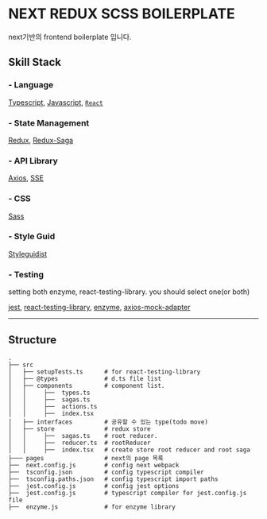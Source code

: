 # NEXT REDUX SCSS BOILERPLATE

next기반의 frontend boilerplate 입니다.

## Skill Stack

### **- Language**

[Typescript](https://www.typescriptlang.org/), [Javascript](https://www.javascript.com/),
[`React`](https://github.com/facebook/react)

### **- State Management**

[Redux](https://github.com/reduxjs/redux),
[Redux-Saga](https://github.com/redux-saga/redux-saga)

### **- API Library**

[Axios](https://github.com/axios/axios),
[SSE](https://developer.mozilla.org/en-US/docs/Web/API/Server-sent_events/Using_server-sent_events)

### **- CSS**

[Sass](https://github.com/sass/sass)

### **- Style Guid**

[Styleguidist](https://github.com/styleguidist/react-styleguidist)

### **- Testing**

setting both enzyme, react-testing-library. you should select one(or both)

[jest](https://jestjs.io/docs/en/getting-started.html), [react-testing-library](https://github.com/testing-library/react-testing-library), [enzyme](https://airbnb.io/enzyme/),
[axios-mock-adapter](https://www.npmjs.com/package/axios-mock-adapter)

---

## Structure

```
.
├── src
│   ├── setupTests.ts      # for react-testing-library
│   ├── @types             # d.ts file list
│   ├── components         # component list.
│   │     ├──  types.ts
│   │     ├──  sagas.ts
│   │     ├──  actions.ts
│   │     ├──  index.tsx
│   ├── interfaces         # 공유할 수 있는 type(todo move)
│   ├── store              # redux store
│   │     ├──  sagas.ts    # root reducer.
│   │     ├──  reducer.ts  # rootReducer
│   │     ├──  index.tsx   # create store root reducer and root saga
├─── pages                 # next의 page 목록
├──  next.config.js        # config next webpack
├──  tsconfig.json         # config typescript compiler
├──  tsconfig.paths.json   # config typescript import paths
├──  jest.config.js        # config jest options
├──  jest.config.js        # typescript compiler for jest.config.js file
├──  enzyme.js             # for enzyme library

```
